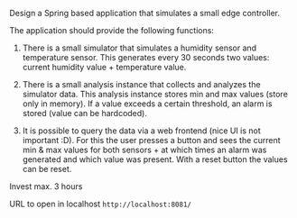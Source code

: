Design a Spring based application that simulates a small edge controller.

 

The application should provide the following functions:

 

1) There is a small simulator that simulates a humidity sensor and temperature sensor. This generates every 30 seconds two values: current humidity value + temperature value.

2) There is a small analysis instance that collects and analyzes the simulator data. This analysis instance stores min and max values (store only in memory). If a value exceeds a certain threshold, an alarm is stored (value can be hardcoded).

3) It is possible to query the data via a web frontend (nice UI is not important :D). For this the user presses a button and sees the current min & max values for both sensors + at which times an alarm was generated and which value was present. With a reset button the values can be reset.

 

Invest max. 3 hours

URL to open in localhost `http://localhost:8081/`